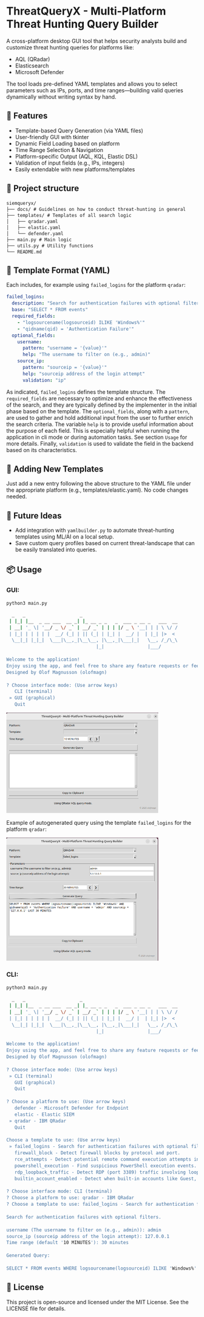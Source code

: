 #  ThreatQueryX - Multi-Platform Threat Hunting Query Builder
A cross-platform desktop GUI tool that helps security analysts build and customize threat hunting queries for platforms like:
- AQL (QRadar)
- Elasticsearch
- Microsoft Defender

The tool loads pre-defined YAML templates and allows you to select parameters such as IPs, ports, and time ranges—building valid queries dynamically without writing syntax by hand.

## 🚀 Features
-  Template-based Query Generation (via YAML files)
-  User-friendly GUI with tkinter
-  Dynamic Field Loading based on platform
-  Time Range Selection & Navigation
-  Platform-specific Output (AQL, KQL, Elastic DSL)
-  Validation of input fields (e.g., IPs, integers)
-  Easily extendable with new platforms/templates

## 📁 Project structure
```
siemqueryx/
├── docs/ # Guidelines on how to conduct threat-hunting in general
├── templates/ # Templates of all search logic
│   ├── qradar.yaml
│   ├── elastic.yaml
│   └── defender.yaml
├── main.py # Main logic
├── utils.py # Utility functions
└── README.md
```

## 🧾 Template Format (YAML)
Each includes, for example using `failed_logins` for the platform `qradar`:
```yaml
failed_logins:
  description: "Search for authentication failures with optional filters."
  base: "SELECT * FROM events"
  required_fields:
    - "logsourcename(logsourceid) ILIKE 'Windows%'"
    - "qidname(qid) = 'Authentication Failure'"
  optional_fields:
    username:
      pattern: "username = '{value}'"
      help: "The username to filter on (e.g., admin)"
    source_ip:
      pattern: "sourceip = '{value}'"
      help: "sourceip address of the login attempt"
      validation: "ip"
```

As indicated, `failed_logins` defines the template structure. The `required_fields` are necessary to optimize and enhance the effectiveness of the search, and they are typically defined by the implementer in the initial phase based on the template. The `optional_fields`, along with a `pattern`, are used to gather and hold additional input from the user to further enrich the search criteria. The variable `help` is to provide useful information about the purpose of each field. This is especially helpful when running the application in cli mode or during automation tasks. See section `Usage` for more details. Finally, `validation` is used to validate the field in the backend based on its characteristics.


## 🧩 Adding New Templates
Just add a new entry following the above structure to the YAML file under the appropriate platform (e.g., templates/elastic.yaml). No code changes needed.


## 🧠 Future Ideas
- Add integration with `yamlbuilder.py` to automate threat-hunting templates using ML/AI on a local setup.
- Save custom query profiles based on current threat-landscape that can be easily translated into queries.

## 📦 Usage

### GUI:
```python3
python3 main.py
```

```bash
  _   _                    _                                   
 | |_| |__  _ __ ___  __ _| |_ __ _ _   _  ___ _ __ _   ___  __
 | __| '_ \| '__/ _ \/ _` | __/ _` | | | |/ _ \ '__| | | \ \/ /
 | |_| | | | | |  __/ (_| | || (_| | |_| |  __/ |  | |_| |>  < 
  \__|_| |_|_|  \___|\__,_|\__\__, |\__,_|\___|_|   \__, /_/\_\
                                 |_|                |___/      

Welcome to the application! 
Enjoy using the app, and feel free to share any feature requests or feedback!
Designed by Olof Magnusson (olofmagn)

? Choose interface mode: (Use arrow keys)
   CLI (terminal)
 » GUI (graphical)
   Quit

```

<img src="pictures/app.png" alt="app gui" width="400"/>

Example of autogenerated query using the template `failed_logins` for the platform `qradar`:

<img src="pictures/failed_logins_gui.png" alt="app gui" width="400"/>

### CLI:

```python3
python3 main.py
```

```bash
  _   _                    _                                   
 | |_| |__  _ __ ___  __ _| |_ __ _ _   _  ___ _ __ _   ___  __
 | __| '_ \| '__/ _ \/ _` | __/ _` | | | |/ _ \ '__| | | \ \/ /
 | |_| | | | | |  __/ (_| | || (_| | |_| |  __/ |  | |_| |>  < 
  \__|_| |_|_|  \___|\__,_|\__\__, |\__,_|\___|_|   \__, /_/\_\
                                 |_|                |___/      

Welcome to the application! 
Enjoy using the app, and feel free to share any feature requests or feedback!
Designed by Olof Magnusson (olofmagn)

? Choose interface mode: (Use arrow keys)
 » CLI (terminal)
   GUI (graphical)
   Quit

? Choose a platform to use: (Use arrow keys)
   defender - Microsoft Defender for Endpoint
   elastic - Elastic SIEM
 » qradar - IBM QRadar
   Quit

Choose a template to use: (Use arrow keys)
 » failed_logins - Search for authentication failures with optional filters.
   firewall_block - Detect firewall blocks by protocol and port.
   rce_attempts - Detect potential remote command execution attempts in logs.
   powershell_execution - Find suspicious PowerShell execution events.
   rdp_loopback_traffic - Detect RDP (port 3389) traffic involving loopback addresses (127.0.0.0/8) using Event ID 5156.
   builtin_account_enabled - Detect when built-in accounts like Guest, DefaultAccount, or Administrator are enabled.

? Choose interface mode: CLI (terminal)
? Choose a platform to use: qradar - IBM QRadar
? Choose a template to use: failed_logins - Search for authentication failures with optional filters.

Search for authentication failures with optional filters.

username (The username to filter on (e.g., admin)): admin
source_ip (sourceip address of the login attempt): 127.0.0.1
Time range (default '10 MINUTES'): 30 minutes

Generated Query:

SELECT * FROM events WHERE logsourcename(logsourceid) ILIKE 'Windows%' AND qidname(qid) = 'Authentication Failure' AND username = 'admin' AND sourceip = '127.0.0.1' LAST 30 MINUTES
```

## 📝 License
This project is open-source and licensed under the MIT License. See the LICENSE file for details.

